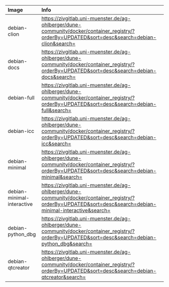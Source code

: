 | Image  | Info |
| :----- | :--- |
| debian-clion | https://zivgitlab.uni-muenster.de/ag-ohlberger/dune-community/docker/container_registry/?orderBy=UPDATED&sort=desc&search=debian-clion&search= |
| debian-docs | https://zivgitlab.uni-muenster.de/ag-ohlberger/dune-community/docker/container_registry/?orderBy=UPDATED&sort=desc&search=debian-docs&search= |
| debian-full | https://zivgitlab.uni-muenster.de/ag-ohlberger/dune-community/docker/container_registry/?orderBy=UPDATED&sort=desc&search=debian-full&search= |
| debian-icc | https://zivgitlab.uni-muenster.de/ag-ohlberger/dune-community/docker/container_registry/?orderBy=UPDATED&sort=desc&search=debian-icc&search= |
| debian-minimal | https://zivgitlab.uni-muenster.de/ag-ohlberger/dune-community/docker/container_registry/?orderBy=UPDATED&sort=desc&search=debian-minimal&search= |
| debian-minimal-interactive | https://zivgitlab.uni-muenster.de/ag-ohlberger/dune-community/docker/container_registry/?orderBy=UPDATED&sort=desc&search=debian-minimal-interactive&search= |
| debian-python_dbg | https://zivgitlab.uni-muenster.de/ag-ohlberger/dune-community/docker/container_registry/?orderBy=UPDATED&sort=desc&search=debian-python_dbg&search= |
| debian-qtcreator | https://zivgitlab.uni-muenster.de/ag-ohlberger/dune-community/docker/container_registry/?orderBy=UPDATED&sort=desc&search=debian-qtcreator&search= |

